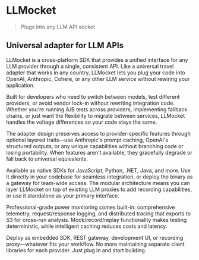 # LLMocket
> Plugs into any LLM API socket 

## Universal adapter for LLM APIs
LLMocket is a cross-platform SDK that provides a unified interface for any LLM provider through a single, consistent API. Like a universal travel adapter that works in any country, LLMocket lets you plug your code into OpenAI, Anthropic, Cohere, or any other LLM service without rewiring your application.

Built for developers who need to switch between models, test different providers, or avoid vendor lock-in without rewriting integration code. Whether you're running A/B tests across providers, implementing fallback chains, or just want the flexibility to migrate between services, LLMocket handles the voltage differences so your code stays the same.

The adapter design preserves access to provider-specific features through optional layered traits—use Anthropic's prompt caching, OpenAI's structured outputs, or any unique capabilities without branching code or losing portability. When features aren't available, they gracefully degrade or fall back to universal equivalents.

Available as native SDKs for JavaScript, Python, .NET, Java, and more. Use it directly in your codebase for seamless integration, or deploy the binary as a gateway for team-wide access. The modular architecture means you can layer LLMocket on top of existing LLM proxies to add recording capabilities, or use it standalone as your primary interface.

Professional-grade power monitoring comes built-in: comprehensive telemetry, request/response logging, and distributed tracing that exports to S3 for cross-run analysis. Mock/record/replay functionality makes testing deterministic, while intelligent caching reduces costs and latency.

Deploy as embedded SDK, REST gateway, development UI, or recording proxy—whatever fits your workflow. No more maintaining separate client libraries for each provider. Just plug in and start building.

